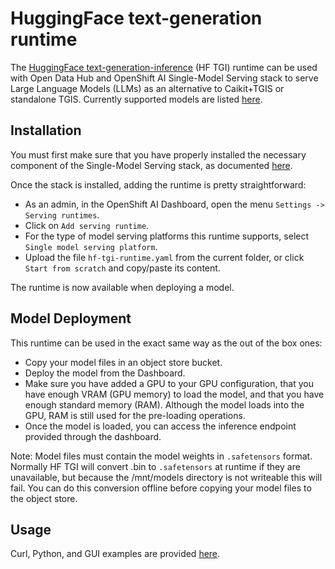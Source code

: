 # HuggingFace text-generation runtime

The [HuggingFace text-generation-inference](https://github.com/huggingface/text-generation-inference) (HF TGI) runtime can be used with Open Data Hub and OpenShift AI Single-Model Serving stack to serve Large Language Models (LLMs) as an alternative to Caikit+TGIS or standalone TGIS. Currently supported models are listed [here](https://huggingface.co/docs/text-generation-inference/supported_models).

## Installation

You must first make sure that you have properly installed the necessary component of the Single-Model Serving stack, as documented [here](https://access.redhat.com/documentation/en-us/red_hat_openshift_ai_self-managed/2-latest/html/working_on_data_science_projects/serving-large-language-models_serving-large-language-models#about-the-single-model-serving-platform_serving-large-language-models).

Once the stack is installed, adding the runtime is pretty straightforward:

- As an admin, in the OpenShift AI Dashboard, open the menu `Settings -> Serving runtimes`.
- Click on `Add serving runtime`.
- For the type of model serving platforms this runtime supports, select `Single model serving platform`.
- Upload the file `hf-tgi-runtime.yaml` from the current folder, or click `Start from scratch` and copy/paste its content.

The runtime is now available when deploying a model.

## Model Deployment

This runtime can be used in the exact same way as the out of the box ones:

- Copy your model files in an object store bucket.
- Deploy the model from the Dashboard.
- Make sure you have added a GPU to your GPU configuration, that you have enough VRAM (GPU memory) to load the model, and that you have enough standard memory (RAM). Although the model loads into the GPU, RAM is still used for the pre-loading operations.
- Once the model is loaded, you can access the inference endpoint provided through the dashboard.

Note: Model files must contain the model weights in `.safetensors` format. Normally HF TGI will convert .bin to `.safetensors` at runtime if they are unavailable, but because the /mnt/models directory is not writeable this will fail. You can do this conversion offline before copying your model files to the object store.

## Usage

Curl, Python, and GUI  examples are provided [here](https://huggingface.co/docs/text-generation-inference/basic_tutorials/consuming_tgi).
